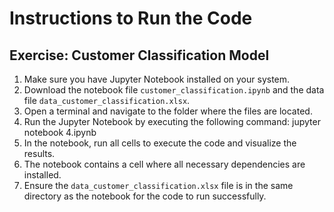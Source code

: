 # Instructions to Run the Code

## Exercise: Customer Classification Model

1. Make sure you have Jupyter Notebook installed on your system.
2. Download the notebook file `customer_classification.ipynb` and the data file `data_customer_classification.xlsx`.
3. Open a terminal and navigate to the folder where the files are located.
4. Run the Jupyter Notebook by executing the following command:
jupyter notebook 4.ipynb
5. In the notebook, run all cells to execute the code and visualize the results.
6. The notebook contains a cell where all necessary dependencies are installed.
7. Ensure the `data_customer_classification.xlsx` file is in the same directory as the notebook for the code to run successfully.




